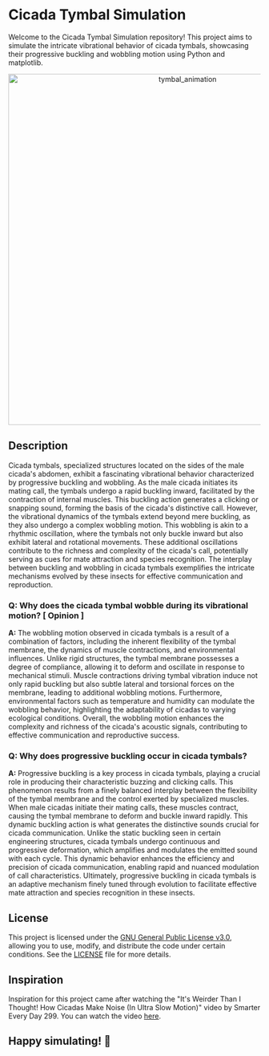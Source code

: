 # Cicada Tymbal Simulation

Welcome to the Cicada Tymbal Simulation repository! This project aims to simulate the intricate vibrational behavior of cicada tymbals, showcasing their progressive buckling and wobbling motion using Python and matplotlib.

<p align="center">
  <img src="https://github.com/Rishit-katiyar/cicada-tymbal-simulation/assets/167756997/78596dcf-a864-4ee4-8386-f9e82c954889" alt="tymbal_animation" width="700px">
</p>

## Description

Cicada tymbals, specialized structures located on the sides of the male cicada's abdomen, exhibit a fascinating vibrational behavior characterized by progressive buckling and wobbling. As the male cicada initiates its mating call, the tymbals undergo a rapid buckling inward, facilitated by the contraction of internal muscles. This buckling action generates a clicking or snapping sound, forming the basis of the cicada's distinctive call. However, the vibrational dynamics of the tymbals extend beyond mere buckling, as they also undergo a complex wobbling motion. This wobbling is akin to a rhythmic oscillation, where the tymbals not only buckle inward but also exhibit lateral and rotational movements. These additional oscillations contribute to the richness and complexity of the cicada's call, potentially serving as cues for mate attraction and species recognition. The interplay between buckling and wobbling in cicada tymbals exemplifies the intricate mechanisms evolved by these insects for effective communication and reproduction.

### Q: Why does the cicada tymbal wobble during its vibrational motion? [ Opinion ] 

**A:** The wobbling motion observed in cicada tymbals is a result of a combination of factors, including the inherent flexibility of the tymbal membrane, the dynamics of muscle contractions, and environmental influences. Unlike rigid structures, the tymbal membrane possesses a degree of compliance, allowing it to deform and oscillate in response to mechanical stimuli. Muscle contractions driving tymbal vibration induce not only rapid buckling but also subtle lateral and torsional forces on the membrane, leading to additional wobbling motions. Furthermore, environmental factors such as temperature and humidity can modulate the wobbling behavior, highlighting the adaptability of cicadas to varying ecological conditions. Overall, the wobbling motion enhances the complexity and richness of the cicada's acoustic signals, contributing to effective communication and reproductive success.

###  Q: Why does progressive buckling occur in cicada tymbals? 

**A:** Progressive buckling is a key process in cicada tymbals, playing a crucial role in producing their characteristic buzzing and clicking calls. This phenomenon results from a finely balanced interplay between the flexibility of the tymbal membrane and the control exerted by specialized muscles. When male cicadas initiate their mating calls, these muscles contract, causing the tymbal membrane to deform and buckle inward rapidly. This dynamic buckling action is what generates the distinctive sounds crucial for cicada communication. Unlike the static buckling seen in certain engineering structures, cicada tymbals undergo continuous and progressive deformation, which amplifies and modulates the emitted sound with each cycle. This dynamic behavior enhances the efficiency and precision of cicada communication, enabling rapid and nuanced modulation of call characteristics. Ultimately, progressive buckling in cicada tymbals is an adaptive mechanism finely tuned through evolution to facilitate effective mate attraction and species recognition in these insects.

<!--
## Installation

To run the simulation locally, follow these steps:

1. **Clone the repository:**
   ```bash
   git clone https://github.com/Rishit-katiyar/cicada-tymbal-simulation.git
   ```

2. **Navigate to the project directory:**
   ```bash
   cd cicada-tymbal-simulation
   ```

3. **Install the required dependencies:**
   ```bash
   pip install -r requirements.txt
   ```

4. **Run the simulation script:**
   ```bash
   python cicada_simulation.py
   ```

5. **Enjoy the mesmerizing simulation of cicada tymbal buckling and wobbling!**

## Contributing

Contributions to improve this simulation are welcome! If you have any ideas, suggestions, or bug fixes, feel free to open an issue or submit a pull request.
-->
## License

This project is licensed under the [GNU General Public License v3.0](LICENSE), allowing you to use, modify, and distribute the code under certain conditions. See the [LICENSE](LICENSE) file for more details.

## Inspiration

Inspiration for this project came after watching the "It's Weirder Than I Thought! How Cicadas Make Noise (In Ultra Slow Motion)" video by Smarter Every Day 299. You can watch the video [here](https://youtu.be/TWc48iVC8u8?si=yi0SQn6bjE9gJiJg&t=833).

## Happy simulating! 🌟

